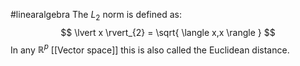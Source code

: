 #linearalgebra 
The $L_{2}$ norm is defined as:
$$
\lvert x \rvert_{2} = \sqrt{ \langle x,x \rangle } 
$$
In any $\mathbb{R}^p$ [[Vector space]] this is also called the Euclidean distance.